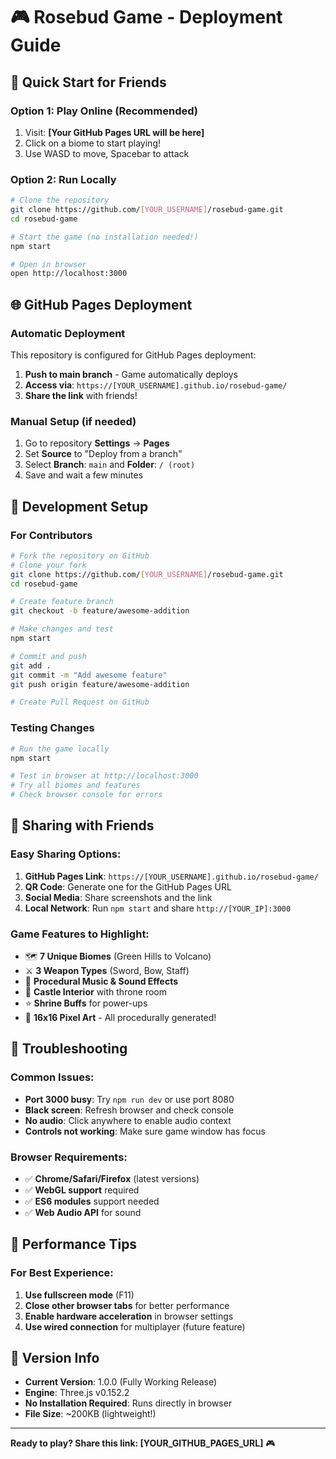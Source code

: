 # 🎮 Rosebud Game - Deployment Guide

## 🚀 Quick Start for Friends

### Option 1: Play Online (Recommended)
1. Visit: **[Your GitHub Pages URL will be here]**
2. Click on a biome to start playing!
3. Use WASD to move, Spacebar to attack

### Option 2: Run Locally
```bash
# Clone the repository
git clone https://github.com/[YOUR_USERNAME]/rosebud-game.git
cd rosebud-game

# Start the game (no installation needed!)
npm start

# Open in browser
open http://localhost:3000
```

## 🌐 GitHub Pages Deployment

### Automatic Deployment
This repository is configured for GitHub Pages deployment:

1. **Push to main branch** - Game automatically deploys
2. **Access via**: `https://[YOUR_USERNAME].github.io/rosebud-game/`
3. **Share the link** with friends!

### Manual Setup (if needed)
1. Go to repository **Settings** → **Pages**
2. Set **Source** to "Deploy from a branch"
3. Select **Branch**: `main` and **Folder**: `/ (root)`
4. Save and wait a few minutes

## 🔧 Development Setup

### For Contributors
```bash
# Fork the repository on GitHub
# Clone your fork
git clone https://github.com/[YOUR_USERNAME]/rosebud-game.git
cd rosebud-game

# Create feature branch
git checkout -b feature/awesome-addition

# Make changes and test
npm start

# Commit and push
git add .
git commit -m "Add awesome feature"
git push origin feature/awesome-addition

# Create Pull Request on GitHub
```

### Testing Changes
```bash
# Run the game locally
npm start

# Test in browser at http://localhost:3000
# Try all biomes and features
# Check browser console for errors
```

## 📱 Sharing with Friends

### Easy Sharing Options:
1. **GitHub Pages Link**: `https://[YOUR_USERNAME].github.io/rosebud-game/`
2. **QR Code**: Generate one for the GitHub Pages URL
3. **Social Media**: Share screenshots and the link
4. **Local Network**: Run `npm start` and share `http://[YOUR_IP]:3000`

### Game Features to Highlight:
- 🗺️ **7 Unique Biomes** (Green Hills to Volcano)
- ⚔️ **3 Weapon Types** (Sword, Bow, Staff)
- 🎵 **Procedural Music & Sound Effects**
- 🏰 **Castle Interior** with throne room
- ⭐ **Shrine Buffs** for power-ups
- 🎨 **16x16 Pixel Art** - All procedurally generated!

## 🐛 Troubleshooting

### Common Issues:
- **Port 3000 busy**: Try `npm run dev` or use port 8080
- **Black screen**: Refresh browser and check console
- **No audio**: Click anywhere to enable audio context
- **Controls not working**: Make sure game window has focus

### Browser Requirements:
- ✅ **Chrome/Safari/Firefox** (latest versions)
- ✅ **WebGL support** required
- ✅ **ES6 modules** support needed
- ✅ **Web Audio API** for sound

## 🎯 Performance Tips

### For Best Experience:
1. **Use fullscreen mode** (F11)
2. **Close other browser tabs** for better performance
3. **Enable hardware acceleration** in browser settings
4. **Use wired connection** for multiplayer (future feature)

## 📝 Version Info

- **Current Version**: 1.0.0 (Fully Working Release)
- **Engine**: Three.js v0.152.2
- **No Installation Required**: Runs directly in browser
- **File Size**: ~200KB (lightweight!)

---

**Ready to play? Share this link: [YOUR_GITHUB_PAGES_URL]** 🎮 